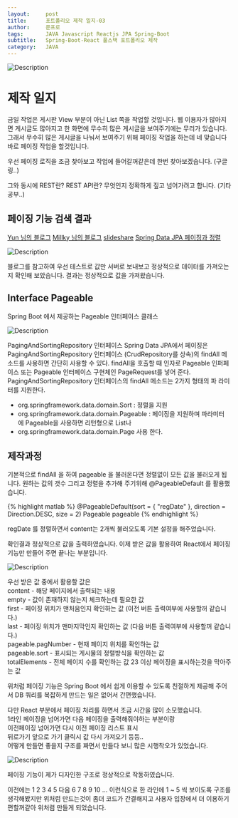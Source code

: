 ```yaml
---
layout:     post
title:      포트폴리오 제작 일지-03
author:     쭌프로
tags:       JAVA Javascript Reactjs JPA Spring-Boot
subtitle:   Spring-Boot-React 풀스택 포트폴리오 제작
category:   JAVA
---
```


<!-- Start Writing Below in Markdown -->

![Description](https://alalstjr.github.io/jjunpro.github.io/img/java_bg.png)

# 제작 일지

금일 작업은 게시판 View 부분이 아닌 List 쪽을 작업할 것입니다.
웹 이용자가 많아지면 게시글도 많아지고 한 화면에 무수히 많은 게시글을 보여주기에는 무리가 있습니다.
그래서 무수히 많은 게시글을 나눠서 보여주기 위해 페이징 작업을 하는데 네 맞습니다 바로 페이징 작업을 할것입니다.

우선 페이징 로직을 조금 찾아보고 작업에 들어갈꺼같은데 한번 찾아보겠습니다. (구글링..)

그와 동시에 REST란? REST API란? 무엇인지 정확하게 짚고 넘어가려고 합니다. (기타 공부..)

## 페이징 기능 검색 결과 

<a href="https://www.popit.kr/spring-boot-jpa-%ED%8E%98%EC%9D%B4%EC%A7%95-api-%EB%A7%8C%EB%93%A4%EA%B8%B0/">Yun 님의 블로그</a>
<a href="http://millky.com/@origoni/post/1171">Millky 님의 블로그</a>
<a href="https://www.slideshare.net/topcredu/spring-data-jpa-pageable-pagerequest-pagingandsortingrepository">slideshare</a>
<a href="https://ithub.tistory.com/28">Spring Data JPA 페이징과 정렬</a>

![Description](https://alalstjr.github.io/jjunpro.github.io/img/2019/07/2019-07-05-1.png)

블로그를 참고하여 우선 테스트로 값만 서버로 보내보고 정상적으로 데이터를 가져오는지 확인해 보았습니다.
결과는 정상적으로 값을 가져왔습니다.

## Interface Pageable

Spring Boot 에서 제공하는 Pageable 인터페이스 클래스 

![Description](https://alalstjr.github.io/jjunpro.github.io/img/2019/07/2019-07-10-1.png)

PagingAndSortingRepository 인터페이스 
Spring Data JPA에서 페이징은 PagingAndSortingRepository 인터페이스 (CrudRepository를 상속)의 findAll 메소드를 사용하면 간단히 사용할 수 있다.
findAll을 호출할 때 인자로 Pageable 인퍼페이스 또는 Pageable 인터페이스 구현체인 PageRequest를 넣어 준다.
PagingAndSortingRepository 인터페이스의 findAll 메소드는 2가지 형태의 파 라미터를 지원한다. 

- org.springframework.data.domain.Sort : 정렬을 지원
- org.springframework.data.domain.Pageable : 페이징을 지원하며 파라미터 에 Pageable을 사용하면 리턴형으로 List나
- org.springframework.data.domain.Page 사용 한다.

## 제작과정

기본적으로 findAll 을 하여 pageable 을 불러온다면 정렬없이 모든 값을 불러오게 됩니다.
원하는 값의 갯수 그리고 정렬을 추가해 주기위해 @PageableDefault 를 활용했습니다.

{% highlight matlab %}
  @PageableDefault(sort = { "regDate" }, direction = Direction.DESC, size = 2) Pageable pageable
{% endhighlight %}

regDate 를 정렬하면서 content는 2개씩 불러오도록 기본 설정을 해주었습니다.

확인결과 정상적으로 값을 출력하였습니다.
이제 받은 값을 활용하여 React에서 페이징 기능만 만들어 주면 끝나는 부분입니다.

![Description](https://alalstjr.github.io/jjunpro.github.io/img/2019/07/2019-07-10-2.png)

우선 받은 값 중에서 활용할 값은 <br/>
content - 해당 페이지에서 출력되는 내용 <br/>
empty - 값이 존재하지 않는지 체크하는데 필요한 값 <br/>
first - 페이징 위치가 맨처음인지 확인하는 값 (이전 버튼 출력여부에 사용할꺼 같습니다.) <br/>
last - 페이징 위치가 맨마지막인지 확인하는 값 (다음 버튼 출력여부에 사용할꺼 같습니다.) <br/>
pageable.pagNumber - 현재 페이지 위치를 확인하는 값 <br/>
pageable.sort - 표시되는 게시물의 정렬방식을 확인하는 값 <br/>
totalElements - 전체 페이지 수를 확인하는 값 23 이상 페이징을 표시하는것을 막아주는 값
 
위처럼 페이징 기능은 Spring Boot 에서 쉽게 이용할 수 있도록 친절하게 제공해 주어서
DB 쿼리를 복잡하게 만드는 일은 없어서 간편했습니다.
 
다만 React 부분에서 페이징 처리를 하면서 조금 시간을 많이 소모했습니다. <br/>
1라인 페이징을 넘어가면 다음 페이징을 출력해줘야하는 부분이랑 <br/>
이전페이징 넘어가면 다시 이전 페이징 리스트 표시 <br/>
뒤로가기 앞으로 가기 클릭시 값 다시 가져오기 등등.. <br/>
어떻게 만들면 좋을지 구조를 짜면서 만들다 보니 많은 시행착오가 있었습니다.

![Description](https://alalstjr.github.io/jjunpro.github.io/img/2019/07/2019-07-10-3.gif)

페이징 기능이 제가 디자인한 구조로 정상적으로 작동하였습니다.

이전에는 1 2 3 4 5 다음 6 7 8 9 10 ... 이런식으로 한 라인에 1 ~ 5 씩 보이도록 구조를 생각해봤지만
위처럼 만드는것이 좀더 코드가 간결해지고 사용자 입장에서 더 이용하기 편할꺼같아 위처럼 만들게 되었습니다.

